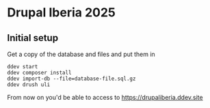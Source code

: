 # Drupal Iberia 2025

## Initial setup

Get a copy of the database and files and put them in
```
ddev start
ddev composer install
ddev import-db --file=database-file.sql.gz
ddev drush uli
```

From now on you'd be able to access to https://drupaliberia.ddev.site
